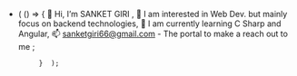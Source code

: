 -  ( () => { 👋 Hi, I’m SANKET GIRI ,
                👀 I am interested in Web Dev. but mainly focus on backend technologies,
                🌱 I am currently learning C Sharp and Angular,
                📫 sanketgiri66@gmail.com - The portal to make a reach out to me ;
                
            }  );

<!---
girisanket/girisanket is a ✨ special ✨ repository because its `README.md` (this file) appears on your GitHub profile.
You can click the Preview link to take a look at your changes.
--->
